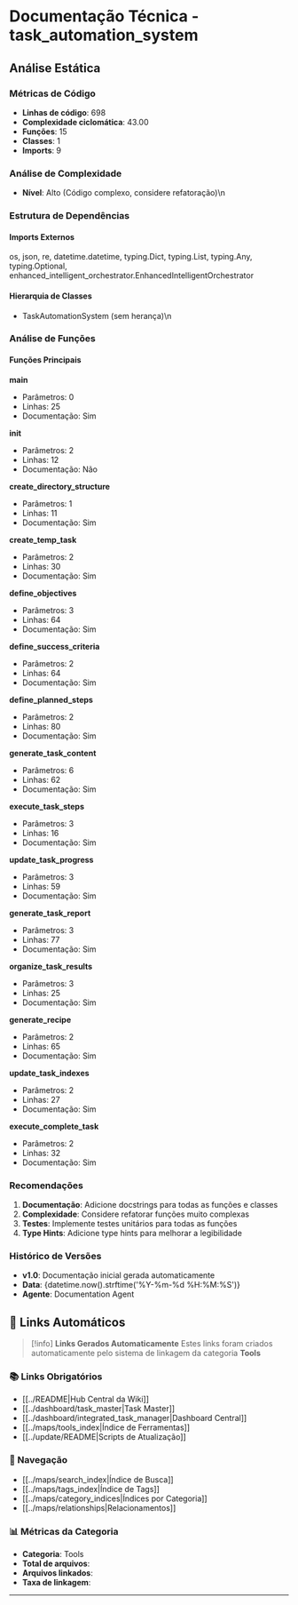 # Documentação Técnica - task_automation_system

## Análise Estática

### Métricas de Código
- **Linhas de código**: 698
- **Complexidade ciclomática**: 43.00
- **Funções**: 15
- **Classes**: 1
- **Imports**: 9

### Análise de Complexidade
- **Nível**: Alto (Código complexo, considere refatoração)\n
### Estrutura de Dependências

#### Imports Externos
os, json, re, datetime.datetime, typing.Dict, typing.List, typing.Any, typing.Optional, enhanced_intelligent_orchestrator.EnhancedIntelligentOrchestrator

#### Hierarquia de Classes
- TaskAutomationSystem (sem herança)\n
### Análise de Funções

#### Funções Principais
**main**
- Parâmetros: 0
- Linhas: 25
- Documentação: Sim

**__init__**
- Parâmetros: 2
- Linhas: 12
- Documentação: Não

**create_directory_structure**
- Parâmetros: 1
- Linhas: 11
- Documentação: Sim

**create_temp_task**
- Parâmetros: 2
- Linhas: 30
- Documentação: Sim

**define_objectives**
- Parâmetros: 3
- Linhas: 64
- Documentação: Sim

**define_success_criteria**
- Parâmetros: 2
- Linhas: 64
- Documentação: Sim

**define_planned_steps**
- Parâmetros: 2
- Linhas: 80
- Documentação: Sim

**generate_task_content**
- Parâmetros: 6
- Linhas: 62
- Documentação: Sim

**execute_task_steps**
- Parâmetros: 3
- Linhas: 16
- Documentação: Sim

**update_task_progress**
- Parâmetros: 3
- Linhas: 59
- Documentação: Sim

**generate_task_report**
- Parâmetros: 3
- Linhas: 77
- Documentação: Sim

**organize_task_results**
- Parâmetros: 3
- Linhas: 25
- Documentação: Sim

**generate_recipe**
- Parâmetros: 2
- Linhas: 65
- Documentação: Sim

**update_task_indexes**
- Parâmetros: 2
- Linhas: 27
- Documentação: Sim

**execute_complete_task**
- Parâmetros: 2
- Linhas: 32
- Documentação: Sim

### Recomendações

1. **Documentação**: Adicione docstrings para todas as funções e classes
2. **Complexidade**: Considere refatorar funções muito complexas
3. **Testes**: Implemente testes unitários para todas as funções
4. **Type Hints**: Adicione type hints para melhorar a legibilidade

### Histórico de Versões

- **v1.0**: Documentação inicial gerada automaticamente
- **Data**: {datetime.now().strftime('%Y-%m-%d %H:%M:%S')}
- **Agente**: Documentation Agent


## 🔗 **Links Automáticos**

> [!info] **Links Gerados Automaticamente**
> Estes links foram criados automaticamente pelo sistema de linkagem da categoria **Tools**

### **📚 Links Obrigatórios**
- [[../README|Hub Central da Wiki]]
- [[../dashboard/task_master|Task Master]]
- [[../dashboard/integrated_task_manager|Dashboard Central]]
- [[../maps/tools_index|Índice de Ferramentas]]
- [[../update/README|Scripts de Atualização]]

### **🧭 Navegação**
- [[../maps/search_index|Índice de Busca]]
- [[../maps/tags_index|Índice de Tags]]
- [[../maps/category_indices|Índices por Categoria]]
- [[../maps/relationships|Relacionamentos]]

### **📊 Métricas da Categoria**
- **Categoria**: Tools
- **Total de arquivos**: <!-- Contador automático -->
- **Arquivos linkados**: <!-- Contador automático -->
- **Taxa de linkagem**: <!-- Percentual automático -->

---

